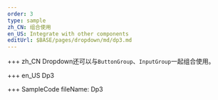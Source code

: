 ```yaml
--- 
order: 3
type: sample
zh_CN: 组合使用
en_US: Integrate with other components
editUrl: $BASE/pages/dropdown/md/dp3.md
---
```


+++ zh_CN
Dropdown还可以与<Code>ButtonGroup</Code>、<Code>InputGroup</Code>一起组合使用。

+++ en_US
Dp3

+++ SampleCode
fileName: Dp3
